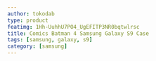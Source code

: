 ```yaml
---
author: tokodab
type: product
featimg: 1Hh-UuhhU7PO4_UgEFITP3NR0bqtwlrsc
title: Comics Batman 4 Samsung Galaxy S9 Case
tags: [samsung, galaxy, s9]
category: [samsung]
---
```

